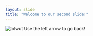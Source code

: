 ```yaml
---
layout: slide
title: "Welcome to our second slide!"
---
```

![lolwut](https://images.saymedia-content.com/.image/ar_4:3%2Cc_fill%2Ccs_srgb%2Cq_auto:eco%2Cw_1200/MTc5MzQ4NzUxNzY3MzE2MTYz/whats-the-meaning-of-lol-lmao-rofl-brb-afk-ty-thx-np-and-listing-of-internet-slang-and-acronyms.png)
Use the left arrow to go back!
